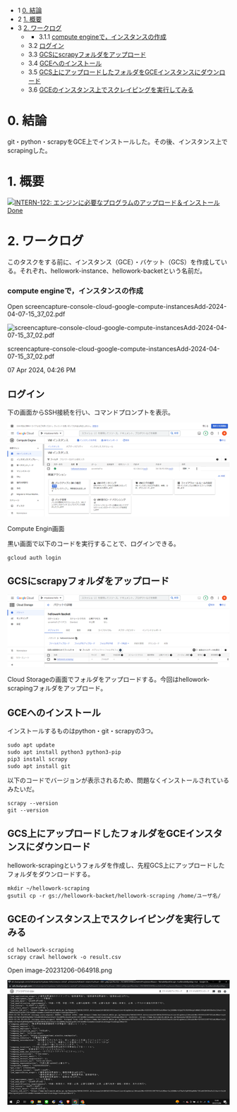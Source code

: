 *   1 [0\. 結論](#0.-結論)
*   2 [1\. 概要](#1.-概要)
*   3 [2\. ワークログ](#2.-ワークログ)
    *   *   3.1.1 [compute engineで，インスタンスの作成](#compute-engineで，インスタンスの作成)
    *   3.2 [ログイン](#ログイン)
    *   3.3 [GCSにscrapyフォルダをアップロード](#GCSにscrapyフォルダをアップロード)
    *   3.4 [GCEへのインストール](#GCEへのインストール)
    *   3.5 [GCS上にアップロードしたフォルダをGCEインスタンスにダウンロード](#GCS上にアップロードしたフォルダをGCEインスタンスにダウンロード)
    *   3.6 [GCEのインスタンス上でスクレイピングを実行してみる](#GCEのインスタンス上でスクレイピングを実行してみる)

# 0\. 結論

git・python・scrapyをGCE上でインストールした。その後、インスタンス上でscrapingした。

# 1\. 概要

[![](https://pantarhei-hub.atlassian.net/rest/api/2/universal_avatar/view/type/issuetype/avatar/10318)INTERN-122: エンジンに必要なプログラムのアップロード＆インストールDone](https://remotesalesproject.atlassian.net/browse/INTERN-122)

# 2\. ワークログ

このタスクをする前に、インスタンス（GCE）・バケット（GCS）を作成している。それぞれ、hellowork-instance、hellowork-backetという名前だ。

### **compute engineで，インスタンスの作成**

Open screencapture-console-cloud-google-compute-instancesAdd-2024-04-07-15\_37\_02.pdf

![screencapture-console-cloud-google-compute-instancesAdd-2024-04-07-15_37_02.pdf](blob:https://pantarhei-hub.atlassian.net/af5b0ff7-0415-41c1-8de9-c4a052326542#media-blob-url=true&id=3aa74620-2257-46d6-b07d-6a2784e055ed&collection=contentId-443219979&contextId=443219979&width=156&height=125&alt=)

screencapture-console-cloud-google-compute-instancesAdd-2024-04-07-15\_37\_02.pdf

07 Apr 2024, 04:26 PM

## ログイン

下の画面からSSH接続を行い、コマンドプロンプトを表示。

![alt text](../images/image17.png)

Compute Engin画面

黒い画面で以下のコードを実行することで、ログインできる。

```
gcloud auth login
```

## GCSにscrapyフォルダをアップロード

![alt text](../images/image18.png)

Cloud Storageの画面でフォルダをアップロードする。今回はhellowork-scrapingフォルダをアップロード。

## GCEへのインストール

インストールするものはpython・git・scrapyの3つ。

```
sudo apt update
sudo apt install python3 python3-pip
pip3 install scrapy
sudo apt install git
```

以下のコードでバージョンが表示されるため、問題なくインストールされているみたいだ。

```
scrapy --version
git --version
```

## GCS上にアップロードしたフォルダをGCEインスタンスにダウンロード

hellowork-scrapingというフォルダを作成し、先程GCS上にアップロードしたフォルダをダウンロードする。

```
mkdir ~/hellowork-scraping
gsutil cp -r gs://hellowork-backet/hellowork-scraping /home/ユーザ名/
```

## GCEのインスタンス上でスクレイピングを実行してみる

```
cd hellowork-scraping
scrapy crawl hellowork -o result.csv
```

Open image-20231206-064918.png

![alt text](../images/image19.png)
